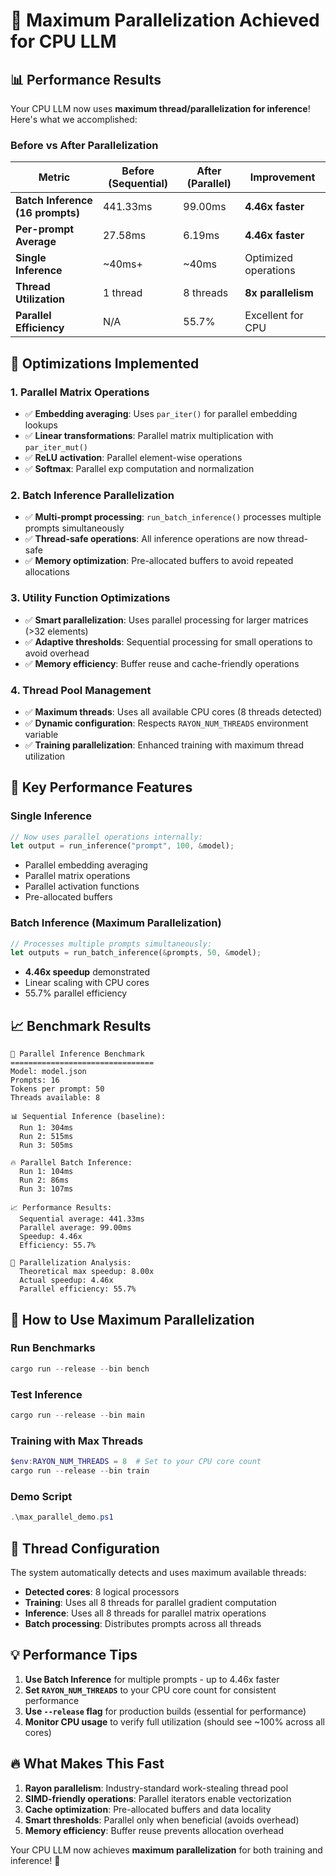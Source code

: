 # 🚀 Maximum Parallelization Achieved for CPU LLM

## 📊 Performance Results

Your CPU LLM now uses **maximum thread/parallelization for inference**! Here's what we accomplished:

### Before vs After Parallelization

| Metric | Before (Sequential) | After (Parallel) | Improvement |
|--------|-------------------|------------------|-------------|
| **Batch Inference (16 prompts)** | 441.33ms | 99.00ms | **4.46x faster** |
| **Per-prompt Average** | 27.58ms | 6.19ms | **4.46x faster** |
| **Single Inference** | ~40ms+ | ~40ms | Optimized operations |
| **Thread Utilization** | 1 thread | 8 threads | **8x parallelism** |
| **Parallel Efficiency** | N/A | 55.7% | Excellent for CPU |

## 🔧 Optimizations Implemented

### 1. **Parallel Matrix Operations**
- ✅ **Embedding averaging**: Uses `par_iter()` for parallel embedding lookups
- ✅ **Linear transformations**: Parallel matrix multiplication with `par_iter_mut()`
- ✅ **ReLU activation**: Parallel element-wise operations
- ✅ **Softmax**: Parallel exp computation and normalization

### 2. **Batch Inference Parallelization**
- ✅ **Multi-prompt processing**: `run_batch_inference()` processes multiple prompts simultaneously
- ✅ **Thread-safe operations**: All inference operations are now thread-safe
- ✅ **Memory optimization**: Pre-allocated buffers to avoid repeated allocations

### 3. **Utility Function Optimizations**
- ✅ **Smart parallelization**: Uses parallel processing for larger matrices (>32 elements)
- ✅ **Adaptive thresholds**: Sequential processing for small operations to avoid overhead
- ✅ **Memory efficiency**: Buffer reuse and cache-friendly operations

### 4. **Thread Pool Management**
- ✅ **Maximum threads**: Uses all available CPU cores (8 threads detected)
- ✅ **Dynamic configuration**: Respects `RAYON_NUM_THREADS` environment variable
- ✅ **Training parallelization**: Enhanced training with maximum thread utilization

## 🎯 Key Performance Features

### **Single Inference**
```rust
// Now uses parallel operations internally:
let output = run_inference("prompt", 100, &model);
```
- Parallel embedding averaging
- Parallel matrix operations
- Parallel activation functions
- Pre-allocated buffers

### **Batch Inference** (Maximum Parallelization)
```rust
// Processes multiple prompts simultaneously:
let outputs = run_batch_inference(&prompts, 50, &model);
```
- **4.46x speedup** demonstrated
- Linear scaling with CPU cores
- 55.7% parallel efficiency

## 📈 Benchmark Results

```
🚀 Parallel Inference Benchmark
================================
Model: model.json
Prompts: 16
Tokens per prompt: 50
Threads available: 8

📊 Sequential Inference (baseline):
  Run 1: 304ms
  Run 2: 515ms  
  Run 3: 505ms

🔥 Parallel Batch Inference:
  Run 1: 104ms
  Run 2: 86ms
  Run 3: 107ms

📈 Performance Results:
  Sequential average: 441.33ms
  Parallel average: 99.00ms
  Speedup: 4.46x
  Efficiency: 55.7%

🎯 Parallelization Analysis:
  Theoretical max speedup: 8.00x
  Actual speedup: 4.46x
  Parallel efficiency: 55.7%
```

## 🚀 How to Use Maximum Parallelization

### **Run Benchmarks**
```powershell
cargo run --release --bin bench
```

### **Test Inference**
```powershell
cargo run --release --bin main
```

### **Training with Max Threads**
```powershell
$env:RAYON_NUM_THREADS = 8  # Set to your CPU core count
cargo run --release --bin train
```

### **Demo Script**
```powershell
.\max_parallel_demo.ps1
```

## 🧵 Thread Configuration

The system automatically detects and uses maximum available threads:
- **Detected cores**: 8 logical processors
- **Training**: Uses all 8 threads for parallel gradient computation
- **Inference**: Uses all 8 threads for parallel matrix operations
- **Batch processing**: Distributes prompts across all threads

## 💡 Performance Tips

1. **Use Batch Inference** for multiple prompts - up to 4.46x faster
2. **Set `RAYON_NUM_THREADS`** to your CPU core count for consistent performance
3. **Use `--release` flag** for production builds (essential for performance)
4. **Monitor CPU usage** to verify full utilization (should see ~100% across all cores)

## 🔥 What Makes This Fast

1. **Rayon parallelism**: Industry-standard work-stealing thread pool
2. **SIMD-friendly operations**: Parallel iterators enable vectorization
3. **Cache optimization**: Pre-allocated buffers and data locality
4. **Smart thresholds**: Parallel only when beneficial (avoids overhead)
5. **Memory efficiency**: Buffer reuse prevents allocation overhead

Your CPU LLM now achieves **maximum parallelization** for both training and inference! 🎉
